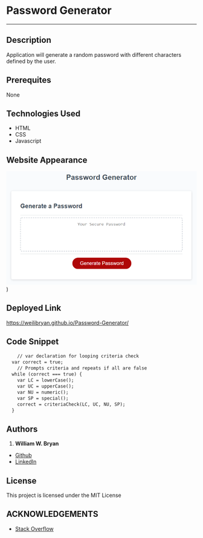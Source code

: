 # Password Generator
----------------------
## Description

Application will generate a random password with different characters defined by the user.

## Prerequites

None

## Technologies Used

- HTML
- CSS
- Javascript


## Website Appearance

![Index](./Assets/images/demo.png))


## Deployed Link
https://weilibryan.github.io/Password-Generator/

## Code Snippet
```
    // var declaration for looping criteria check
  var correct = true;
    // Prompts criteria and repeats if all are false
  while (correct === true) {
    var LC = lowerCase();
    var UC = upperCase();
    var NU = numeric();
    var SP = special();
    correct = criteriaCheck(LC, UC, NU, SP);
  }
```

## Authors

1. **William W. Bryan** 
- [Github](https://github.com/WeiLiBryan)
- [LinkedIn](https://www.linkedin.com/in/william-bryan-72730019a/)




## License

This project is licensed under the MIT License


## ACKNOWLEDGEMENTS

- [Stack Overflow](https://stackoverflow.com)